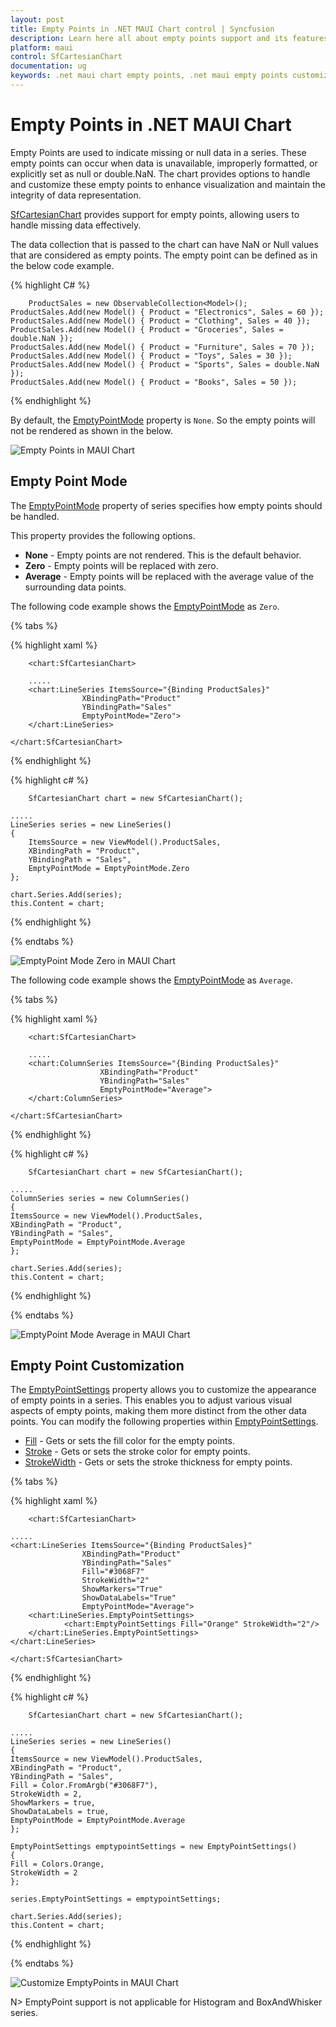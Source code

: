 ```yaml
---
layout: post
title: Empty Points in .NET MAUI Chart control | Syncfusion
description: Learn here all about empty points support and its features in Syncfusion® .NET MAUI Chart (SfCartesianChart) control.
platform: maui
control: SfCartesianChart
documentation: ug
keywords: .net maui chart empty points, .net maui empty points customization, syncfusion maui chart empty points, maui chart empty points, .net maui chart empty points visualization, cartesian empty points maui, missing data handling
---
```


# Empty Points in .NET MAUI Chart
Empty Points are used to indicate missing or null data in a series. These empty points can occur when data is unavailable, improperly formatted, or explicitly set as null or double.NaN. The chart provides options to handle and customize these empty points to enhance visualization and maintain the integrity of data representation.

[SfCartesianChart](https://help.syncfusion.com/cr/maui-toolkit/Syncfusion.Maui.Toolkit.Charts.SfCartesianChart.html) provides support for empty points, allowing users to handle missing data effectively.

The data collection that is passed to the chart can have NaN or Null values that are considered as empty points. The empty point can be defined as in the below code example.

{% highlight C# %}

        ProductSales = new ObservableCollection<Model>();
    ProductSales.Add(new Model() { Product = "Electronics", Sales = 60 });
    ProductSales.Add(new Model() { Product = "Clothing", Sales = 40 });
    ProductSales.Add(new Model() { Product = "Groceries", Sales = double.NaN });
    ProductSales.Add(new Model() { Product = "Furniture", Sales = 70 });
    ProductSales.Add(new Model() { Product = "Toys", Sales = 30 });
    ProductSales.Add(new Model() { Product = "Sports", Sales = double.NaN });
    ProductSales.Add(new Model() { Product = "Books", Sales = 50 });

{% endhighlight %}

By default, the [EmptyPointMode](https://help.syncfusion.com/cr/maui-toolkit/Syncfusion.Maui.Toolkit.Charts.EmptyPointMode.html) property is `None`. So the empty points will not be rendered as shown in the below.

![Empty Points in MAUI Chart](EmptyPoints_images/EmptyPoints_Default.png)

## Empty Point Mode
The [EmptyPointMode](https://help.syncfusion.com/cr/maui-toolkit/Syncfusion.Maui.Toolkit.Charts.EmptyPointMode.html) property of series specifies how empty points should be handled. 

This property provides the following options.

* **None** - Empty points are not rendered. This is the default behavior.
* **Zero** - Empty points will be replaced with zero.
* **Average** - Empty points will be replaced with the average value of the surrounding data points.

The following code example shows the [EmptyPointMode](https://help.syncfusion.com/cr/maui-toolkit/Syncfusion.Maui.Toolkit.Charts.EmptyPointMode.html) as `Zero`.

{% tabs %}

{% highlight xaml %}

        <chart:SfCartesianChart>
            
        .....
        <chart:LineSeries ItemsSource="{Binding ProductSales}"
                    XBindingPath="Product"
                    YBindingPath="Sales"
                    EmptyPointMode="Zero">
        </chart:LineSeries>

    </chart:SfCartesianChart>

{% endhighlight %}

{% highlight c# %}

        SfCartesianChart chart = new SfCartesianChart();

    .....
    LineSeries series = new LineSeries()
    {
        ItemsSource = new ViewModel().ProductSales,
        XBindingPath = "Product",
        YBindingPath = "Sales",
        EmptyPointMode = EmptyPointMode.Zero
    };

    chart.Series.Add(series);
    this.Content = chart;

{% endhighlight %}

{% endtabs %}

![EmptyPoint Mode Zero in MAUI Chart](EmptyPoints_images/EmptyPoints_Mode_Zero.png)

The following code example shows the [EmptyPointMode](https://help.syncfusion.com/cr/maui-toolkit/Syncfusion.Maui.Toolkit.Charts.EmptyPointMode.html) as `Average`.

{% tabs %}

{% highlight xaml %}

        <chart:SfCartesianChart>

        .....
        <chart:ColumnSeries ItemsSource="{Binding ProductSales}"
                        XBindingPath="Product"
                        YBindingPath="Sales"
                        EmptyPointMode="Average">
        </chart:ColumnSeries>

    </chart:SfCartesianChart>

{% endhighlight %}

{% highlight c# %}

        SfCartesianChart chart = new SfCartesianChart();

    .....
    ColumnSeries series = new ColumnSeries()
    {
    ItemsSource = new ViewModel().ProductSales,
    XBindingPath = "Product",
    YBindingPath = "Sales",
    EmptyPointMode = EmptyPointMode.Average
    };

    chart.Series.Add(series);
    this.Content = chart;

{% endhighlight %}

{% endtabs %}

![EmptyPoint Mode Average in MAUI Chart](EmptyPoints_images/EmptyPoints_Mode_Average.png)

## Empty Point Customization
The [EmptyPointSettings](https://help.syncfusion.com/cr/maui-toolkit/Syncfusion.Maui.Toolkit.Charts.EmptyPointSettings.html) property allows you to customize the appearance of empty points in a series. This enables you to adjust various visual aspects of empty points, making them more distinct from the other data points. You can modify the following properties within [EmptyPointSettings](https://help.syncfusion.com/cr/maui-toolkit/Syncfusion.Maui.Toolkit.Charts.EmptyPointSettings.html).

* [Fill](https://help.syncfusion.com/cr/maui-toolkit/Syncfusion.Maui.Toolkit.Charts.EmptyPointSettings.html#Syncfusion_Maui_Toolkit_Charts_EmptyPointSettings_Fill) - Gets or sets the fill color for the empty points.
* [Stroke](https://help.syncfusion.com/cr/maui-toolkit/Syncfusion.Maui.Toolkit.Charts.EmptyPointSettings.html#Syncfusion_Maui_Toolkit_Charts_EmptyPointSettings_Stroke) - Gets or sets the stroke color for empty points.
* [StrokeWidth](https://help.syncfusion.com/cr/maui-toolkit/Syncfusion.Maui.Toolkit.Charts.EmptyPointSettings.html#Syncfusion_Maui_Toolkit_Charts_EmptyPointSettings_StrokeWidth) - Gets or sets the stroke thickness for empty points.

{% tabs %}

{% highlight xaml %}

        <chart:SfCartesianChart>

    .....
    <chart:LineSeries ItemsSource="{Binding ProductSales}"
                    XBindingPath="Product"
                    YBindingPath="Sales"
                    Fill="#3068F7"
                    StrokeWidth="2"
                    ShowMarkers="True"
                    ShowDataLabels="True"
                    EmptyPointMode="Average">
        <chart:LineSeries.EmptyPointSettings>
                <chart:EmptyPointSettings Fill="Orange" StrokeWidth="2"/>
        </chart:LineSeries.EmptyPointSettings>
    </chart:LineSeries>

    </chart:SfCartesianChart>

{% endhighlight %}

{% highlight c# %}

        SfCartesianChart chart = new SfCartesianChart();

    .....
    LineSeries series = new LineSeries()
    {
    ItemsSource = new ViewModel().ProductSales,
    XBindingPath = "Product",
    YBindingPath = "Sales",
    Fill = Color.FromArgb("#3068F7"),
    StrokeWidth = 2,
    ShowMarkers = true,
    ShowDataLabels = true,
    EmptyPointMode = EmptyPointMode.Average
    };

    EmptyPointSettings emptypointSettings = new EmptyPointSettings()
    {
    Fill = Colors.Orange,
    StrokeWidth = 2
    };

    series.EmptyPointSettings = emptypointSettings;

    chart.Series.Add(series);
    this.Content = chart;

{% endhighlight %}

{% endtabs %}

![Customize EmptyPoints in MAUI Chart](EmptyPoints_images\Customize_EmptyPoints.png)

N> EmptyPoint support is not applicable for Histogram and BoxAndWhisker series.